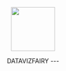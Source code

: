 <p align="center">
  <img src="https://datavizfairy.co.uk/wp-content/uploads/2024/01/datavizfairy-Logo-GIF-v2.gif"  width="100" height="100">
  <br>


<p align="center"> DATAVIZFAIRY
  ---
  <br>
  <br>
